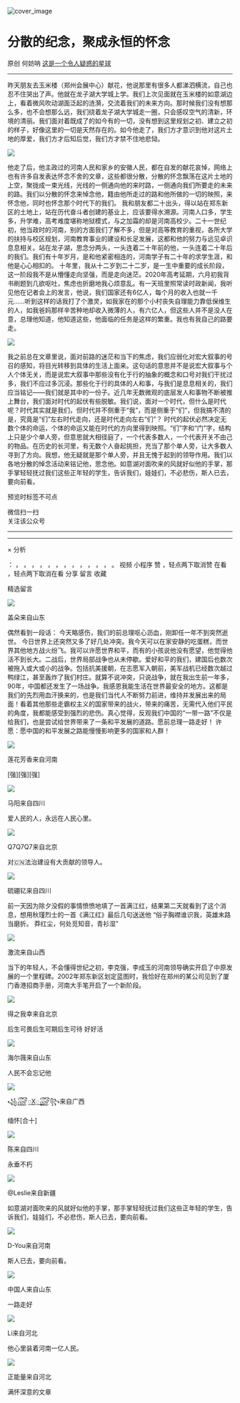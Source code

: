 ![cover_image](https://mmbiz.qpic.cn/mmbiz_jpg/UF0iaTnc0u75lvq7ibPUPAaNSLRYcVFLk3heibgNEWvWCSWoTOnfzg5P9ericjRJqB9pCiazKPrEaG0Jia1s1AdUwiaTA/0?wx_fmt=jpeg)

#  分散的纪念，聚成永恒的怀念

原创  何妨呐  [ 这是一个令人疑惑的星球 ](javascript:void\(0\);)

__ _ _ _ _

昨天朋友去玉米楼（郑州会展中心）献花，他说那里有很多人都涕泗横流，自己也忍不住哭出了声。他就在龙子湖大学城上学。我们上次见面就在玉米楼的如意湖边上，看着微风吹动湖面泛起的涟漪，交流着我们的未来方向。那时候我们没有想那么多，也不会想那么远，我们绕着龙子湖大学城走一圈，只会感叹空气的清新，环境的清丽。我们面对着既成了的如今有的一切，没有想到这里规划之初、建立之初的样子，好像这里的一切是天然存在的。如今他走了，我们方才意识到他对这片土地的厚爱，我们方才后知后觉，我们方才禁不住地悲恸。

![](https://mmbiz.qpic.cn/mmbiz_jpg/UF0iaTnc0u75lvq7ibPUPAaNSLRYcVFLk3LlicI9lTSJLO5o0UicPTMpqNABj2ZLl1uW1G4b17HxE3znP4I42MVpKg/640?wx_fmt=jpeg)

他走了后，他主政过的河南人民和家乡的安徽人民，都在自发的献花哀悼，网络上也有许多自发表达怀念不舍的文章，这些都很分散，分散的怀念飘荡在这片土地的上空，聚拢成一束光线，光线的一侧通向他的来时路，一侧通向我们所要走的未来的路。我们以分散的怀念来悼念他，籍由他所走过的路和他所做的一切的映照，来怀念他，同时也怀念那个时代下的我们。
我和朋友都二十出头，得以站在郑东新区的土地上，站在历代奋斗者创建的基业上，应该要得水溯源。河南人口多，学生多，升学难，高考难度堪称地狱模式，与之加霜的却是河南高校少。二十一世纪初，他当政时的河南，别的方面我们了解不多，但是对高等教育的重视，各所大学的扶持与校区规划，河南教育事业的建设和长足发展，这都和他的努力与远见卓识息息相关。站在龙子湖，思念分两头，一头连着二十年前的他，一头连着二十年后的我们。我们有十年岁月，是和他紧密相连的，河南学子有二十年的求学生涯，和他是心心相扣的。
十年里，我从十二岁到二十二岁，是一生中重要的成长阶段，这一阶段我不是从懵懂走向坚强，而是走向迷茫。2020年高考延期，六月初我背书刷题到几欲呕吐，焦虑也折磨地我心烦意乱。有一天班里照常读时政新闻，我听见他在记者会上的发言，他说，我们国家还有6亿人，每个月的收入也就一千元......听到这样的话我打了个激灵，如我家在的那个小村丧失自理能力靠低保维生的人，如我爸妈那样辛苦种地却收入微薄的人，有六亿人，但这些人并不是没人在意，总理他知道，他知道这些，他面临的任务是这样的繁重。我也有我自己的路要走。

![](https://mmbiz.qpic.cn/mmbiz_jpg/UF0iaTnc0u75lvq7ibPUPAaNSLRYcVFLk3GNCCQy2YDAicsMgroS8NdBtZCFqYKESvqHHxOl9poEEib0y8T9KRicWiaA/640?wx_fmt=jpeg)

我之前总在文章里说，面对前路的迷茫和当下的焦虑，我们应弱化对宏大叙事的号召的感知，将目光转移到具体的生活上面来。这句话的意思并不是说宏大叙事与个人个体无关，而是说宏大叙事中那些没有化于行的抽象的概念和口号对我们干扰过多，我们不应过多沉浸。那些化于行的具体的人和事，与我们是息息相关的，我们应当铭记——我们就是其中的一份子。近几年无数微观的底层发人和事物不断被推上舞台，我们面对时代的起伏有些脱敏。我们说，面对一个时代，但什么是时代呢？时代其实就是我们，但时代并不侧重于“我”，而是侧重于“们”，但我搞不清的是，究竟是“们”左右时代走向，还是时代走向左右“们”？
时代的起伏必然决定无数个体的命运，个体的命运又能在时代的方向里得到映照。“们”字和“门”字，结构上只是少个单人旁，但意思就大相径庭了，一个代表多数人，一个代表开关不由己的物品。在历史的长河里，有无数个人奋起挑担，充当了那个单人旁，让大多数人寻到了方向。我想，他无疑就是那个单人旁，并且无愧于起到的领导作用。我们以各地分散的悼念活动来铭记他，思念他。如意湖对面吹来的风就好似他的手掌，那手掌轻轻抚过我们这些正年轻的学生，告诉我们，娃娃们，不必悲伤，斯人已去，要向前看。

  

预览时标签不可点

微信扫一扫  
关注该公众号





****



****



×  分析

：  ，  ，  ，  ，  ，  ，  ，  ，  ，  ，  ，  ，  。  视频  小程序  赞  ，轻点两下取消赞  在看  ，轻点两下取消在看
分享  留言  收藏

精选留言

![](http://wx.qlogo.cn/mmopen/n6tINRGwUZU8Wib41NqEdUrmaVoHjVBtt7wAiaNPnOxlic6raPibEV2mX0ML1icHlibtfic0sGT3VJR4fjzBwxiaibJEpHskkreJbqyicycNyJPF70ViacoIXfMIX059G4S3lgOPgzJ/64)

盖朵来自山东

偶然看到一段话： 今天略感伤，我们的前总理呕心沥血，刚卸任一年不到突然逝世。
今日世界上还突然又多了好几处冲突。我今天可以在家安静的吃蛋糕，而世界其他地方战火纷飞。我可以许愿世界和平，而有的小孩说他没有愿望，他觉得他活不到长大。二战后，世界局部战争也从未停歇。爱好和平的我们，建国后也数次被拖入或大或小的战争。包括抗美援朝，在志愿军入朝前，美军战机已经数次越过鸭绿江，甚至轰炸了我们村庄。就算不说冲突，只说战争，就在我出生前一年多，90年，中国都还发生了一场战争。我感恩我能生活在世界最安全的地方。这都是我们的先烈用血汗换来的，也是我们当代人不断努力前进，维持并发展出来的局面！看着其他那些走霸权主义的国家带来的战火，带来的痛苦，无需代入他们平民的角度，我都能感受到强烈的悲伤。真心觉得，反观我们中国的“一带一路”不仅是给我们，也是尝试给世界带来了一条和平发展的道路。愿前总理一路走好！
许愿：愿中国的和平发展之路能慢慢影响更多的国家和人群！

![](http://wx.qlogo.cn/mmopen/k0Ue4mIpaV9Vus3gwlmwBGGhwsniaFXYzTZYaRv3M9RCXmY9SWULXk6gvVhIGccbMzibHQ4DlL7iaxAH0zruUhQvQf7YCjb6nHwvl6o28yibmicAMBmYUTog3ia4ich80icAWUaG/64)

莲花芳香来自河南

[强][强][强]

![](http://wx.qlogo.cn/mmopen/k0Ue4mIpaVibH4o59xiajF3sbIfkibpzVlNR9rTwCveiaJqjkjQibdqq8h0b9F3gRcmRKwFcB6iak5n7KVL3bLoLdz0Jq4jP6IbM3lEDRhD5z2GSCsN3DpI7NcicfQ1R5KPISvn/64)

马阳来自四川

爱人民的人，永远在人民心里。

![](http://wx.qlogo.cn/mmopen/KHvxKg8z8Eia5A7ECwfDL4sefrprEyp3okG22VlW722nianGqCcpicmpxibVHamWQ1vBWY3aHtgFpmUFE0AutiaDMNibffMaVJIvj4/64)

Q7Q7Q7来自北京

对🇨🇳法治建设有大贡献的领导人。

![](http://wx.qlogo.cn/mmopen/4uxicTP9UC7ss7pyMxoxMoBGUaojCer0Gyl3bd2SGFZyDwvesR13w2vQQoDGgeG4IcaGxBXxdfLSzicSDFGEbljl6UibfMjPWDOibgicTACc207LeDcsXr1nfE9UAUEjLt1Ag/64)

硫硼钇来自四川

前一天因为除夕没假的事情愤愤地填了一首满江红，结果第二天就看到了这个消息，想用秋瑾烈士的一首《满江红》最后几句送送他 “俗子胸襟谁识我，英雄末路当磨折。
莽红尘，何处觅知音，青衫湿”

![](http://wx.qlogo.cn/mmopen/J1P7Vj0nje1HbWwff6oS2hUByK9Cul8hrQ12Sw9t23w8htHdtwiclKaHm939gFZTMVribYZTCsF4diaAmvsyogBkE21R5gFH6pl/64)

激流来自山西

当下的年轻人，不会懂得世纪之初，李克强，李成玉的河南领导确实开启了中原发展的一个里程碑。2002年郑东新区划定蓝图时，我恰好在郑州的某公司见到了厦门香港招商手册，河南大手笔开启了一个新阶段。

![](http://wx.qlogo.cn/mmopen/KHvxKg8z8Eia5A7ECwfDL4pzQ0bqs3VJzDMibePq7icI2pib6jzj7RELxyr0ZFjzia8kGL4T6RUuu9Cl2ckBjtNUcVicIGALtcBgNV/64)

得之我幸来自北京

后生可畏后生可期后生可待 好好活

![](https://wx.qlogo.cn/mmopen/vi_32/FVjBmI6cpwI76T0icZFK1pjERPibqoukq904mBkpnFjN8reJfZlaQ30L0npEmIkCFw5BcNzwRWBVwOSCabcJs85Q/64)

海尔薇来自山东

人民不会忘记他

![](http://wx.qlogo.cn/mmopen/k0Ue4mIpaVib2Cmt3QhN6KaPcLQdgp69Onm8mtP4S7ONVBFFibevoAGsTaHhbr67VERh7ZQruVa5ibrVGRzuiczt8NrT23M5ByPd/64)

꧁꫞꯭X꯭꫞꧂来自广西

缅怀[合十]

![](http://wx.qlogo.cn/mmopen/n6tINRGwUZWL5JHAgPEHAgrxSTbjmKlRZxeP2ibkJs6ia9s0OxMI9IyicuGZuFLOZ2enVcms9AAv4qnSfM5zmVX98IupaTZnFLF/64)

陈来自四川

永垂不朽

![](http://wx.qlogo.cn/mmopen/O9pEic1aHxeY8EnBjiarlPCzQiaKYtqPg62JdWo3InZSWc3f1qcVtGiaP1rrBgwngibzgHjcicq2KHrCYDuMgdc6vUuAXeicYK36Hicv/64)

@Leslie来自新疆

如意湖对面吹来的风就好似他的手掌，那手掌轻轻抚过我们这些正年轻的学生，告诉我们，娃娃们，不必悲伤，斯人已去，要向前看。

![](http://wx.qlogo.cn/mmopen/KHvxKg8z8EjDknuBn65TxHfJ4Y5wL4FMZcgeEzA45ddGPunHMoSCOba5Skj2ZO9oFKxGpnOQS03ecxWQeckXzSgLgtnTOE6L1bD7lCOS8V3RQ1BrEYmVm6vz2Q135MUib/64)

D-You来自河南

斯人已去，要向前看。

![](http://wx.qlogo.cn/mmopen/ARtqkxcRy7WW4IDLekRlSxhhJkQhWp0fibazgNJGliaiaQAdAh6y72PWBJbwvvl6njX0V5VpHKiajHSbDThpkwR5m8z8jVkrviaya/64)

中国人来自山东

一路走好

![](http://wx.qlogo.cn/mmopen/k0Ue4mIpaV8OukncMbTLfNcw0wVqsZn61jJ4lWAIWcGqegBL4gmsibtTGicOAHxCJHwKDhhGhia6HtkWQwOoZleVXTe99aXDxR5/64)

Li来自河北

他心里装着河南一亿人民。

![](http://wx.qlogo.cn/mmopen/KHvxKg8z8Eia5A7ECwfDL4oMYRjzIuhnEKSPB7teYLYr6QFEEicicVPFS19Wzc2ib1icZGDjIkX7A9bpQl02DV3ruYGO7oUSOviccB/64)

正能量来自河北

满怀深意的文章

